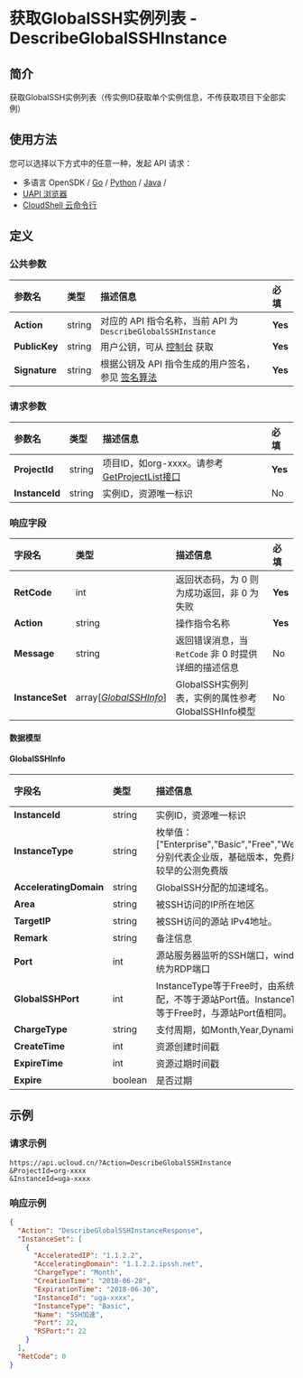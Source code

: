 # 获取GlobalSSH实例列表 - DescribeGlobalSSHInstance

## 简介

获取GlobalSSH实例列表（传实例ID获取单个实例信息，不传获取项目下全部实例）






## 使用方法

您可以选择以下方式中的任意一种，发起 API 请求：
- 多语言 OpenSDK / [Go](https://github.com/ucloud/ucloud-sdk-go) / [Python](https://github.com/ucloud/ucloud-sdk-python3) / [Java](https://github.com/ucloud/ucloud-sdk-java) /
- [UAPI 浏览器](https://console.ucloud.cn/uapi/detail?id=DescribeGlobalSSHInstance)
- [CloudShell 云命令行](https://shell.ucloud.cn/)


## 定义

### 公共参数

| 参数名 | 类型 | 描述信息 | 必填 |
|:---|:---|:---|:---|
| **Action**     | string  | 对应的 API 指令名称，当前 API 为 `DescribeGlobalSSHInstance`                        | **Yes** |
| **PublicKey**  | string  | 用户公钥，可从 [控制台](https://console.ucloud.cn/uapi/apikey) 获取                                             | **Yes** |
| **Signature**  | string  | 根据公钥及 API 指令生成的用户签名，参见 [签名算法](api/summary/signature.md)  | **Yes** |

### 请求参数

| 参数名 | 类型 | 描述信息 | 必填 |
|:---|:---|:---|:---|
| **ProjectId** | string | 项目ID，如org-xxxx。请参考[GetProjectList接口](api/summary/get_project_list) |**Yes**|
| **InstanceId** | string | 实例ID，资源唯一标识 |No|

### 响应字段

| 字段名 | 类型 | 描述信息 | 必填 |
|:---|:---|:---|:---|
| **RetCode** | int | 返回状态码，为 0 则为成功返回，非 0 为失败 |**Yes**|
| **Action** | string | 操作指令名称 |**Yes**|
| **Message** | string | 返回错误消息，当 `RetCode` 非 0 时提供详细的描述信息 |No|
| **InstanceSet** | array[[*GlobalSSHInfo*](#GlobalSSHInfo)] | GlobalSSH实例列表，实例的属性参考GlobalSSHInfo模型 |No|

#### 数据模型


#### GlobalSSHInfo

| 字段名 | 类型 | 描述信息 | 必填 |
|:---|:---|:---|:---|
| **InstanceId** | string | 实例ID，资源唯一标识 |**Yes**|
| **InstanceType** | string | 枚举值：["Enterprise","Basic","Free","Welfare"], 分别代表企业版，基础版本，免费版本，较早的公测免费版 |**Yes**|
| **AcceleratingDomain** | string | GlobalSSH分配的加速域名。 |**Yes**|
| **Area** | string | 被SSH访问的IP所在地区 |**Yes**|
| **TargetIP** | string | 被SSH访问的源站 IPv4地址。 |**Yes**|
| **Remark** | string | 备注信息 |**Yes**|
| **Port** | int | 源站服务器监听的SSH端口，windows系统为RDP端口 |**Yes**|
| **GlobalSSHPort** | int | InstanceType等于Free时，由系统自动分配，不等于源站Port值。InstanceType不等于Free时，与源站Port值相同。 |**Yes**|
| **ChargeType** | string | 支付周期，如Month,Year,Dynamic等 |**Yes**|
| **CreateTime** | int | 资源创建时间戳 |**Yes**|
| **ExpireTime** | int | 资源过期时间戳 |**Yes**|
| **Expire** | boolean | 是否过期 |**Yes**|

## 示例

### 请求示例
    
```
https://api.ucloud.cn/?Action=DescribeGlobalSSHInstance
&ProjectId=org-xxxx
&InstanceId=uga-xxxx
```

### 响应示例
    
```json
{
  "Action": "DescribeGlobalSSHInstanceResponse",
  "InstanceSet": [
    {
      "AcceleratedIP": "1.1.2.2",
      "AcceleratingDomain": "1.1.2.2.ipssh.net",
      "ChargeType": "Month",
      "CreationTime": "2018-06-28",
      "ExpirationTime": "2018-06-30",
      "InstanceId": "uga-xxxx",
      "InstanceType": "Basic",
      "Name": "SSH加速",
      "Port": 22,
      "RSPort:": 22
    }
  ],
  "RetCode": 0
}
```





